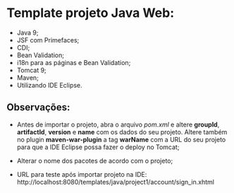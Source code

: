 # Template projeto Java Web:

- Java 9;
- JSF com Primefaces;
- CDI;
- Bean Validation;
- i18n para as páginas e Bean Validation;
- Tomcat 9;
- Maven;
- Utilizando IDE Eclipse.

## Observações:

- Antes de importar o projeto, abra o arquivo *pom.xml* e altere **groupId**, **artifactId**, **version** e **name** com os dados do seu projeto. Altere também no plugin **maven-war-plugin** a tag **warName** com a URL do seu projeto para que a IDE Eclipse possa fazer o deploy no Tomcat;

- Alterar o nome dos pacotes de acordo com o projeto;

- URL para teste após importar projeto na IDE: 
http://localhost:8080/templates/java/project1/account/sign_in.xhtml


